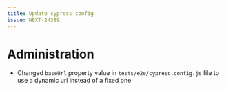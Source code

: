```yaml
---
title: Update cypress config
issue: NEXT-24389
---
```

# Administration
* Changed `baseUrl` property value in `tests/e2e/cypress.config.js` file to use a dynamic url instead of a fixed one
